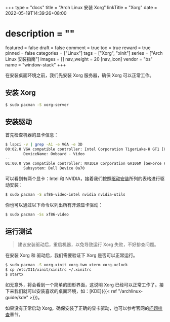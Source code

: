 +++
type = "docs"
title = "Arch Linux 安装 Xorg"
linkTitle = "Xorg"
date = 2022-05-19T14:39:26+08:00
# description = ""
featured = false
draft = false
comment = true
toc = true
reward = true
pinned = false
categories = ["Linux"]
tags = ["Xorg", "xinit"]
series = ["Arch Linux 安装指南"]
images = []
nav_weight = 20
[nav_icon]
vendor = "bs"
name = "window-stack"
+++

在安装桌面环境之前，我们先安装 Xorg 服务器，确保 Xorg 可以正常工作。

<!--more-->

## 安装 Xorg

```bash
$ sudo pacman -S xorg-server
```

## 安装驱动

首先检查机器的显卡信息：

```bash
$ lspci -v | grep -A1 -e VGA -e 3D
00:02.0 VGA compatible controller: Intel Corporation TigerLake-H GT1 [UHD Graphics] (rev 01) (prog-if 00 [VGA controller])
        DeviceName: Onboard - Video
--
01:00.0 VGA compatible controller: NVIDIA Corporation GA106M [GeForce RTX 3060 Mobile / Max-Q] (rev a1) (prog-if 00 [VGA controller])
        Subsystem: Dell Device 0a70
```

可以看到有两个显卡：Intel 和 NVIDIA，接着我们按照[驱动安装](https://wiki.archlinux.org/title/Xorg#Driver_installation)所列的表格进行驱动安装：

```bash
$ sudo pacman -S xf86-video-intel nvidia nvidia-utils
```

你也可以通过以下命令以列出所有开源显卡驱动：

```bash
$ sudo pacman -Ss xf86-video
```

## 运行测试

> 建议安装驱动后，重启机器，以免导致运行 Xorg 失败，不好排查问题。

在安装 Xorg 和 驱动后，我们需要验证下 Xorg 是否可以正常运行。

```bash
$ sudo pacman -S xorg-xinit xorg-twm xterm xorg-xclock
$ cp /etc/X11/xinit/xinitrc ~/.xinitrc
$ startx
```

如无意外，将会看到一个简单的图形界面，这说明 Xorg 已经可以正常工作了。接下来我们就可以安装喜欢的桌面环境，如：[KDE]({{< ref "/archlinux-guide/kde" >}})。

如果没有正常启动 Xorg，确保安装了正确的显卡驱动，也可以参考官网的[问题排查](https://wiki.archlinux.org/title/Xorg#Troubleshooting)章节。

